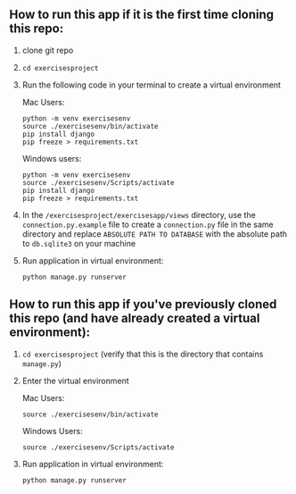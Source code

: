 ## How to run this app if it is the first time cloning this repo:
1) clone git repo
1) `cd exercisesproject`
1) Run the following code in your terminal to create a virtual environment

    Mac Users:
    ```
    python -m venv exercisesenv
    source ./exercisesenv/bin/activate
    pip install django
    pip freeze > requirements.txt
    ```

    Windows users:
    ```
    python -m venv exercisesenv
    source ./exercisesenv/Scripts/activate
    pip install django
    pip freeze > requirements.txt
    ```
1) In the `/exercisesproject/exercisesapp/views` directory, use the `connection.py.example` file to create a `connection.py` file in the same directory and replace `ABSOLUTE PATH TO DATABASE` with the absolute path to `db.sqlite3` on your machine
1) Run application in virtual environment: 
    ```
    python manage.py runserver
    ```

## How to run this app if you've previously cloned this repo (and have already created a virtual environment):
1) `cd exercisesproject` (verify that this is the directory that contains `manage.py`)
1) Enter the virtual environment

    Mac Users:
    ```
    source ./exercisesenv/bin/activate
    ```
    Windows Users:
    ```
    source ./exercisesenv/Scripts/activate
    ```
1) Run application in virtual environment:          
    ```
    python manage.py runserver
    ```
